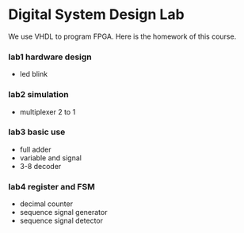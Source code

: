 # Digital System Design Lab

We use VHDL to program FPGA. Here is the homework of this course.

### lab1 hardware design
- led blink

### lab2 simulation
- multiplexer 2 to 1

### lab3 basic use
- full adder
- variable and signal
- 3-8 decoder

### lab4 register and FSM
- decimal counter
- sequence signal generator
- sequence signal detector

